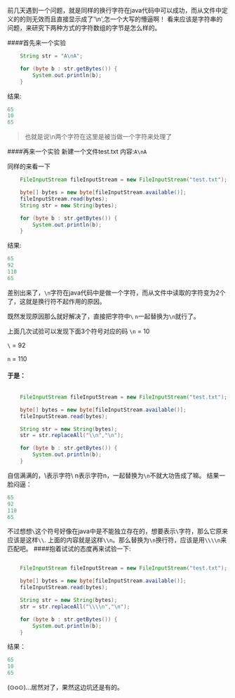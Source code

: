 前几天遇到一个问题，就是同样的换行字符在java代码中可以成功，而从文件中定义的的则无效而且直接显示成了'\n',怎一个大写的懵逼啊！
看来应该是字符串的问题，来研究下两种方式的字符数组的字节是怎么样的。

####首先来一个实验
```java
	String str = "A\nA";

	for (byte b : str.getBytes()) {
		System.out.println(b);
	}

```
结果:
```java
65
10
65
```
>也就是说\n两个字符在这里是被当做一个字符来处理了


####再来一个实验
新建一个文件test.txt
内容:`A\nA`

同样的来看一下
```java
	FileInputStream fileInputStream = new FileInputStream("test.txt");

	byte[] bytes = new byte[fileInputStream.available()];
	fileInputStream.read(bytes);
	String str = new String(bytes);

	for (byte b : str.getBytes()) {
		System.out.println(b);
	}
```
结果:
```java
65
92
110
65
```


差别出来了，`\n`字符在java代码中是做一个字符，而从文件中读取的字符变为2个了，这就是换行符不起作用的原因。

既然发现原因那么就好解决了，直接把字符中`\` `n`一起替换为`\n`就行了。

上面几次试验可以发现下面3个符号对应的码
`\n` = 10

`\` = 92

`n` = 110

#### 于是：

```java

	FileInputStream fileInputStream = new FileInputStream("test.txt");

	byte[] bytes = new byte[fileInputStream.available()];
	fileInputStream.read(bytes);

	String str = new String(bytes);
	str = str.replaceAll("\\n","\n");

	for (byte b : str.getBytes()) {
		System.out.println(b);
	}
```
自信满满的，\\表示字符\ n表示字符n，一起替换为`\n`不就大功告成了嘛。
结果一脸闷逼：
```java
65
92
110
65
```

不过想想`\`这个符号好像在java中是不能独立存在的，想要表示`\`字符，那么它原来应该是这样`\\`.
上面的内容就是这样`\\n`。那么替换为`\n`换行符，应该是用`\\\\n`来匹配吧。
####抱着试试的态度再来试验一下:

```java

	FileInputStream fileInputStream = new FileInputStream("test.txt");

	byte[] bytes = new byte[fileInputStream.available()];
	fileInputStream.read(bytes);

	String str = new String(bytes);
	str = str.replaceAll("\\\\n","\n");

	for (byte b : str.getBytes()) {
		System.out.println(b);
	}
```
结果：
```java
65
10
65
```
(⊙o⊙)…居然对了，果然这边坑还是有的。